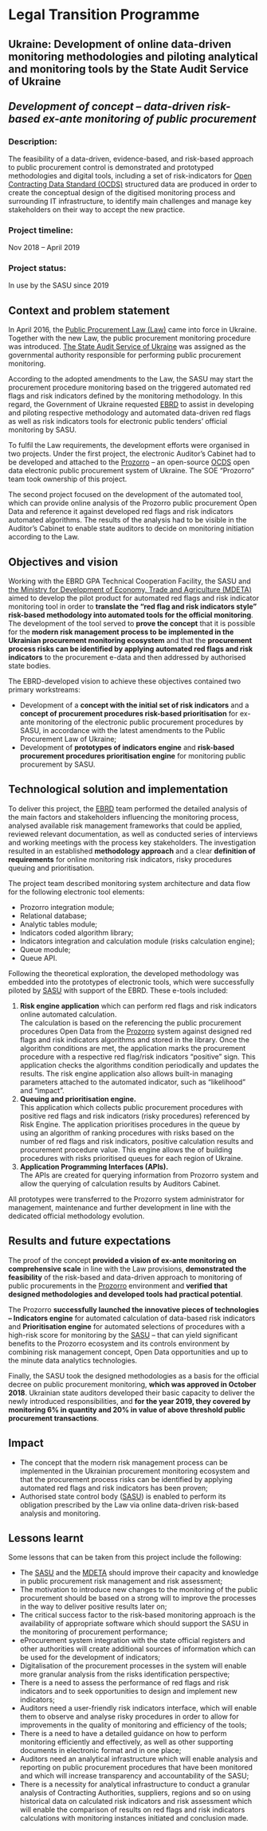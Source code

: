 # Legal Transition Programme

## Ukraine: Development of online data-driven monitoring methodologies and piloting analytical and monitoring tools by the State Audit Service of Ukraine </br> </br> _Development of concept – data-driven risk-based ex-ante monitoring of public procurement_

### Description:
The feasibility of a data-driven, evidence-based, and risk-based approach to public procurement control is demonstrated and prototyped methodologies and digital tools, including a set of risk-indicators for [Open Contracting Data Standard (OCDS)](https://standard.open-contracting.org/latest/en/) structured data are produced in order to create the conceptual design of the digitised monitoring process and surrounding IT infrastructure, to identify main challenges and manage key stakeholders on their way to accept the new practice.

### Project timeline:

Nov 2018 – April 2019

### Project status:
In use by the SASU since 2019

## Context and problem statement
In April 2016, the [Public Procurement Law (Law)](https://zakon.rada.gov.ua/laws/show/922-19) came into force in Ukraine. Together with the new Law, the public procurement monitoring procedure was introduced. [The State Audit Service of Ukraine](http://www.dkrs.gov.ua/kru/en/) was assigned as the governmental authority responsible for performing public procurement monitoring.

According to the adopted amendments to the Law, the SASU may start the procurement procedure monitoring based on the triggered automated red flags and risk indicators defined by the monitoring methodology. In this regard, the Government of Ukraine requested [EBRD](https://www.ebrd.com/home) to assist in developing and piloting respective methodology and automated data-driven red flags as well as risk indicators tools for electronic public tenders’ official monitoring by SASU.

To fulfil the Law requirements, the development efforts were organised in two projects. Under the first project, the electronic Auditor’s Cabinet had to be developed and attached to the [Prozorro](https://prozorro.gov.ua) – an open-source [OCDS](https://standard.open-contracting.org/latest/en/) open data electronic public procurement system of Ukraine. The SOE “Prozorro” team took ownership of this project. 

The second project focused on the development of the automated tool, which can provide online analysis of the Prozorro public procurement Open Data and reference it against developed red flags and risk indicators automated algorithms. The results of the analysis had to be visible in the Auditor’s Cabinet to enable state auditors to decide on monitoring initiation according to the Law.

## Objectives and vision
Working with the EBRD GPA Technical Cooperation Facility, the SASU and [the Ministry for Development of Economy, Trade and Agriculture (MDETA)](https://www.me.gov.ua/?lang=en-GB) aimed to develop the pilot product for automated red flags and risk indicator monitoring tool in order to **translate the “red flag and risk indicators style” risk-based methodology into automated tools for the official monitoring**. The development of the tool served to **prove the concept** that it is possible for the **modern risk management process to be implemented in the Ukrainian procurement monitoring ecosystem** and that the **procurement process risks can be identified by applying automated red flags and risk indicators** to the procurement e-data and then addressed by authorised state bodies.

The EBRD-developed vision to achieve these objectives contained two primary workstreams:
-	Development of a **concept with the initial set of risk indicators** and a **concept of procurement procedures risk-based prioritisation** for ex-ante monitoring of the electronic public procurement procedures by SASU, in accordance with the latest amendments to the Public Procurement Law of Ukraine;
-	Development of **prototypes of indicators engine** and **risk-based procurement procedures prioritisation engine** for monitoring public procurement by SASU.

## Technological solution and implementation
To deliver this project, the [EBRD](https://www.ebrd.com/home) team performed the detailed analysis of the main factors and stakeholders influencing the monitoring process, analysed available risk management frameworks that could be applied, reviewed relevant documentation, as well as conducted series of interviews and working meetings with the process key stakeholders. The investigation resulted in an established **methodology approach** and a clear **definition of requirements** for online monitoring risk indicators, risky procedures queuing and prioritisation.

The project team described monitoring system architecture and data flow for the following electronic tool elements:
-	Prozorro integration module;
-	Relational database;
-	Analytic tables module;
-	Indicators coded algorithm library; 
-	Indicators integration and calculation module (risks calculation engine); 
-	Queue module; 
-	Queue API.

Following the theoretical exploration, the developed methodology was embedded into the prototypes of electronic tools, which were successfully piloted by [SASU](http://www.dkrs.gov.ua/kru/en/) with support of the EBRD. These e-tools included:
1.	**Risk engine application** which can perform red flags and risk indicators online automated calculation. </br> The calculation is based on the referencing the public procurement procedures Open Data from the [Prozorro](https://prozorro.gov.ua) system against designed red flags and risk indicators algorithms and stored in the library. Once the algorithm conditions are met, the application marks the procurement procedure with a respective red flag/risk indicators “positive” sign. This application checks the algorithms condition periodically and updates the results. The risk engine application also allows built-in managing parameters attached to the automated indicator, such as “likelihood” and “impact”.
2.	**Queuing and prioritisation engine.** </br> This application which collects public procurement procedures with positive red flags and risk indicators (risky procedures) referenced by Risk Engine. The application prioritises procedures in the queue by using an algorithm of ranking procedures with risks based on the number of red flags and risk indicators, positive calculation results and procurement procedure value. This engine allows the of building procedures with risks prioritised queues for each region of Ukraine.
3.	**Application Programming Interfaces (APIs).** </br> The APIs are created for querying information from Prozorro system and allow the querying of calculation results by Auditors Cabinet.

All prototypes were transferred to the Prozorro system administrator for management, maintenance and further development in line with the dedicated official methodology evolution.

## Results and future expectations
The proof of the concept **provided a vision of ex-ante monitoring on comprehensive scale** in line with the Law provisions, **demonstrated the feasibility** of the risk-based and data-driven approach to monitoring of public procurements in the [Prozorro](https://prozorro.gov.ua) environment and **verified that designed methodologies and developed tools had practical potential**.

The Prozorro **successfully launched the innovative pieces of technologies – Indicators engine** for automated calculation of data-based risk indicators and **Prioritisation engine** for automated selections of procedures with a high-risk score for monitoring by the [SASU](http://www.dkrs.gov.ua/kru/en/) – that can yield significant benefits to the Prozorro ecosystem and its controls environment by combining risk management concept, Open Data opportunities and up to the minute data analytics technologies.

Finally, the SASU took the designed methodologies as a basis for the official decree on public procurement monitoring, **which was approved in October 2018**. Ukrainian state auditors developed their basic capacity to deliver the newly introduced responsibilities, and **for the year 2019, they covered by monitoring 6% in quantity and 20% in value of above threshold public procurement transactions**.

## Impact
- The concept that the modern risk management process can be implemented in the Ukrainian procurement monitoring ecosystem and that the procurement process risks can be identified by applying automated red flags and risk indicators has been proven; 
- Authorised state control body ([SASU](http://www.dkrs.gov.ua/kru/en/)) is enabled to perform its obligation prescribed by the Law via online data-driven risk-based analysis and monitoring.

## Lessons learnt
Some lessons that can be taken from this project include the following:
-	The [SASU](http://www.dkrs.gov.ua/kru/en/) and the [MDETA](https://www.me.gov.ua/?lang=en-GB) should improve their capacity and knowledge in public procurement risk management and risk assessment;
-	The motivation to introduce new changes to the monitoring of the public procurement should be based on a strong will to improve the processes in the way to deliver positive results later on;
-	The critical success factor to the risk-based monitoring approach is the availability of appropriate software which should support the SASU in the monitoring of procurement performance;
-	eProcurement system integration with the state official registers and other authorities will create additional sources of information which can be used for the development of indicators;
-	Digitalisation of the procurement processes in the system will enable more granular analysis from the risks identification perspective;
-	There is a need to assess the performance of red flags and risk indicators and to seek opportunities to design and implement new indicators;
-	Auditors need a user-friendly risk indicators interface, which will enable them to observe and analyse risky procedures in order to allow for improvements in the quality of monitoring and efficiency of the tools;
-	There is a need to have a detailed guidance on how to perform monitoring efficiently and effectively, as well as other supporting documents in electronic format and in one place;
-	Auditors need an analytical infrastructure which will enable analysis and reporting on public procurement procedures that have been monitored and which will increase transparency and accountability of the SASU;
-	There is a necessity for analytical infrastructure to conduct a granular analysis of Contracting Authorities, suppliers, regions and so on using historical data on calculated risk indicators and risk assessment which will enable the comparison of results on red flags and risk indicators calculations with monitoring instances initiated and conclusion made.
